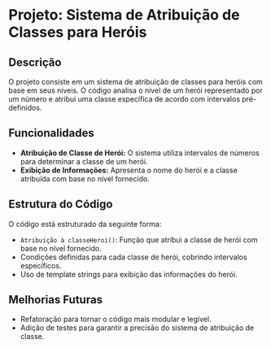 # Projeto: Sistema de Atribuição de Classes para Heróis

## Descrição

O projeto consiste em um sistema de atribuição de classes para heróis com base em seus níveis. O código analisa o nível de um herói representado por um número e atribui uma classe específica de acordo com intervalos pré-definidos.

## Funcionalidades

- **Atribuição de Classe de Herói:** O sistema utiliza intervalos de números para determinar a classe de um herói.
- **Exibição de Informações:** Apresenta o nome do herói e a classe atribuída com base no nível fornecido.

## Estrutura do Código

O código está estruturado da seguinte forma:

- `Atribuição à classeHeroi()`: Função que atribui a classe de herói com base no nível fornecido.
- Condições definidas para cada classe de herói, cobrindo intervalos específicos.
- Uso de template strings para exibição das informações do herói.

## Melhorias Futuras

- Refatoração para tornar o código mais modular e legível.
- Adição de testes para garantir a precisão do sistema de atribuição de classe.